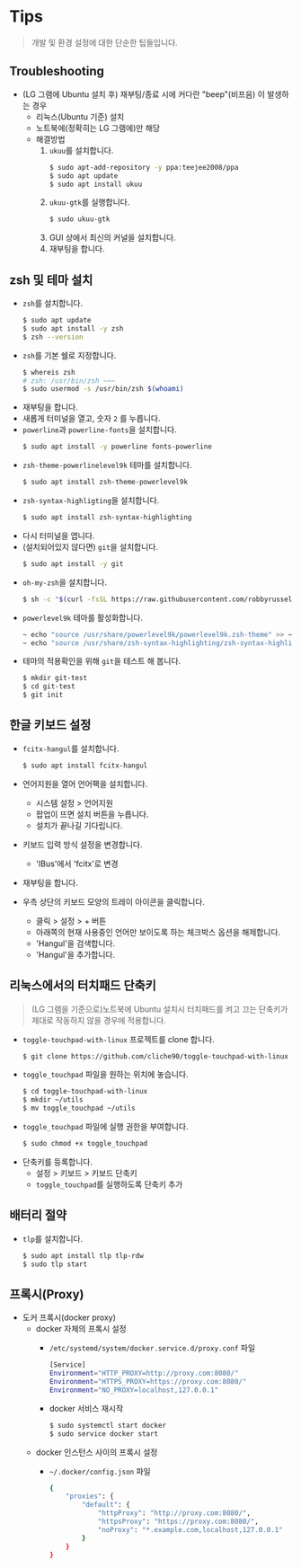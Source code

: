 # Tips

> 개발 및 환경 설정에 대한 단순한 팁들입니다.

## Troubleshooting

- (LG 그램에 Ubuntu 설치 후) 재부팅/종료 시에 커다란 "beep"(비프음) 이 발생하는 경우
	- 리눅스(Ubuntu 기준) 설치
	- 노트북에(정확히는 LG 그램에)만 해당
	- 해결방법
		1. `ukuu`를 설치합니다.
			```bash
			$ sudo apt-add-repository -y ppa:teejee2008/ppa
			$ sudo apt update
			$ sudo apt install ukuu
			```
		2. `ukuu-gtk`를 실행합니다.
			```bash
			$ sudo ukuu-gtk
			```
		3. GUI 상에서 최신의 커널을 설치합니다.
		4. 재부팅을 합니다.
		
## zsh 및 테마 설치
- `zsh`를 설치합니다.
  ```bash
  $ sudo apt update
  $ sudo apt install -y zsh
  $ zsh --version
  ```
- `zsh`를 기본 쉘로 지정합니다.
  ```bash
  $ whereis zsh
  # zsh: /usr/bin/zsh ~~~
  $ sudo usermod -s /usr/bin/zsh $(whoami)
  ```
- 재부팅을 합니다.
- 새롭게 터미널을 열고, 숫자 `2` 를 누릅니다.
- `powerline`과 `powerline-fonts`을 설치합니다.
  ```bash
  $ sudo apt install -y powerline fonts-powerline
  ```
- `zsh-theme-powerlinelevel9k` 테마를 설치합니다.
  ```bash
  $ sudo apt install zsh-theme-powerlevel9k
  ```
- `zsh-syntax-highligting`을 설치합니다.
  ```bash
  $ sudo apt install zsh-syntax-highlighting
  ```
- 다시 터미널을 엽니다.
- (설치되어있지 않다면) `git`을 설치합니다.
  ```bash
  $ sudo apt install -y git
  ```
- `oh-my-zsh`을 설치합니다.
  ```bash
  $ sh -c "$(curl -fsSL https://raw.githubusercontent.com/robbyrussell/oh-my-zsh/master/tools/install.sh)"
  ```
- `powerlevel9k` 테마를 활성화합니다.
  ```bash
  ~ echo "source /usr/share/powerlevel9k/powerlevel9k.zsh-theme" >> ~/.zshrc
  ~ echo "source /usr/share/zsh-syntax-highlighting/zsh-syntax-highlighting.zsh" >> ~/.zshrc
  ```
- 테마의 적용확인을 위해 `git`을 테스트 해 봅니다.
  ```bash
  $ mkdir git-test
  $ cd git-test
  $ git init
  ```

## 한글 키보드 설정
- `fcitx-hangul`를 설치합니다.
  ```bash
  $ sudo apt install fcitx-hangul
  ```

- 언어지원을 열어 언어팩을 설치합니다.
  - 시스템 설정 > 언어지원
  - 팝업이 뜨면 설치 버튼을 누릅니다.
  - 설치가 끝나길 기다립니다.

- 키보드 입력 방식 설정을 변경합니다.
  - 'IBus'에서 'fcitx'로 변경

- 재부팅을 합니다.

- 우측 상단의 키보드 모양의 트레이 아이콘을 클릭합니다.
  - 클릭 > 설정 > + 버튼
  - 아래쪽의 현재 사용중인 언어만 보이도록 하는 체크박스 옵션을 해제합니다.
  - 'Hangul'을 검색합니다.
  - 'Hangul'을 추가합니다.

## 리눅스에서의 터치패드 단축키
> (LG 그램을 기준으로)노트북에 Ubuntu 설치시 터치패드를 켜고 끄는 단축키가 제대로 작동하지 않을 경우에 적용합니다.

- `toggle-touchpad-with-linux` 프로젝트를 clone 합니다.
	```bash
	$ git clone https://github.com/cliche90/toggle-touchpad-with-linux
	```
- `toggle_touchpad` 파일을 원하는 위치에 놓습니다.
	```bash
	$ cd toggle-touchpad-with-linux
	$ mkdir ~/utils
	$ mv toggle_touchpad ~/utils
	```
- `toggle_touchpad` 파일에 실행 권한을 부여합니다.
	```bash
	$ sudo chmod +x toggle_touchpad
	```
- 단축키를 등록합니다.
	- 설정 > 키보드 > 키보드 단축키
	- `toggle_touchpad`를 실행하도록 단축키 추가

## 배터리 절약
- `tlp`를 설치합니다.
	```bash
	$ sudo apt install tlp tlp-rdw
	$ sudo tlp start
	```
	
## 프록시(Proxy)

- 도커 프록시(docker proxy)
	- docker 자체의 프록시 설정
		- `/etc/systemd/system/docker.service.d/proxy.conf` 파일
		
			```bash
			[Service]
			Environment="HTTP_PROXY=http://proxy.com:8080/"
			Environment="HTTPS_PROXY=https://proxy.com:8080/"
			Environment="NO_PROXY=localhost,127.0.0.1"
			```
		- docker 서비스 재시작
			```bash
			$ sudo systemctl start docker
			$ sudo service docker start
			```
	- docker 인스턴스 사이의 프록시 설정
		- `~/.docker/config.json` 파일
		
			```bash
			{
				"proxies": {
					"default": {
						"httpProxy": "http://proxy.com:8080/",
						"httpsProxy": "https://proxy.com:8080/",
						"noProxy": "*.example.com,localhost,127.0.0.1"
					}
				}
			}
			```
		
